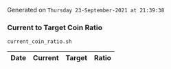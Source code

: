 Generated on `Thursday 23-September-2021 at 21:39:38`

### Current to Target Coin Ratio
`current_coin_ratio.sh`

Date|Current|Target|Ratio
---|---|---|---
